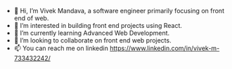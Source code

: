 - 👋 Hi, I’m Vivek Mandava, a software engineer primarily focusing on front end of web. 
- 👀 I’m interested in building front end projects using React.
- 🌱 I’m currently learning Advanced Web Development.
- 💞️ I’m looking to collaborate on front end web projects.
- 📫 You can reach me on linkedin https://www.linkedin.com/in/vivek-m-733432242/

<!---
Vivek-cy/Vivek-cy is a ✨ special ✨ repository because its `README.md` (this file) appears on your GitHub profile.
You can click the Preview link to take a look at your changes.
--->
